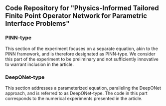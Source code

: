 ## Code Repository for "Physics-Informed Tailored Finite Point Operator Network for Parametric Interface Problems"

### PINN-type

This section of the experiment focuses on a separate equation, akin to the PINN framework, and is therefore designated as PINN-type. We consider this part of the experiment to be preliminary and not sufficiently innovative to warrant inclusion in the article.
### DeepONet-type

This section addresses a parameterized equation, paralleling the DeepONet approach, and is referred to as DeepONet-type. The code in this part corresponds to the numerical experiments presented in the article.


